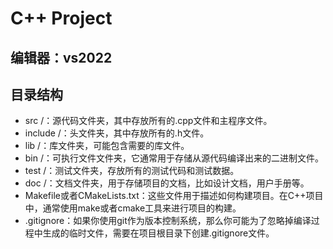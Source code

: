 # C++ Project

## 编辑器：vs2022
## 目录结构

- src /：源代码文件夹，其中存放所有的.cpp文件和主程序文件。
- include /：头文件夹，其中存放所有的.h文件。
- lib /：库文件夹，可能包含需要的库文件。
- bin /：可执行文件文件夹，它通常用于存储从源代码编译出来的二进制文件。
- test /：测试文件夹，存放所有的测试代码和测试数据。
- doc /：文档文件夹，用于存储项目的文档，比如设计文档，用户手册等。
- Makefile或者CMakeLists.txt：这些文件用于描述如何构建项目。在C++项目中，通常使用make或者cmake工具来进行项目的构建。
- .gitignore：如果你使用git作为版本控制系统，那么你可能为了忽略掉编译过程中生成的临时文件，需要在项目根目录下创建.gitignore文件。